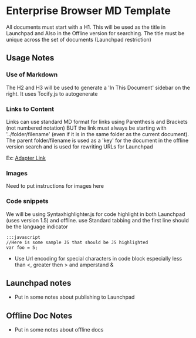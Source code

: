 # Enterprise Browser MD Template
All documents must start with a H1. This will be used as the title in Launchpad and Also in the Offline version for searching. The title must be unique across the set of documents (Launchpad restriction)

## Usage Notes

### Use of Markdown
The H2 and H3 will be used to generate a 'In This Document' sidebar on the right. It uses Tocify.js to autogenerate 

### Links to Content
Links can use standard MD format for links using Parenthesis and Brackets (not numbered notation) BUT the link must always be starting with '../folder/filename' (even if it is in the same folder as the current document). The parent folder/filename is used as a 'key' for the document in the offline version search and is used for rewriting URLs for Launchpad

Ex:
[Adapter Link](../api/Adapter)



### Images
Need to put instructions for images here

### Code snippets
We will be using Syntaxhighlighter.js for code highlight in both Launchpad (uses version 1.5) and offline. use Standard tabbing and the first line should be the language indicator

	:::javascript
	//Here is some sample JS that should be JS highlighted
	var foo = 5;

* Use Url encoding for special characters in code block especially less than &lt;, greater then &gt; and amperstand &amp;

## Launchpad notes

* Put in some notes about publishing to Launchpad

## Offline Doc Notes

* Put in some notes about offline docs